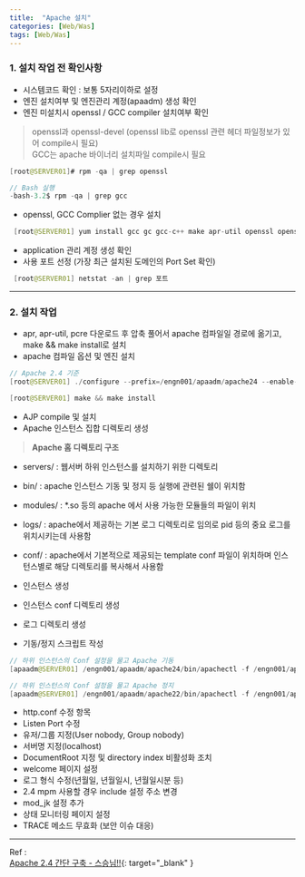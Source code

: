 ```yaml
---
title:  "Apache 설치"
categories: [Web/Was]
tags: [Web/Was]
---
```


### 1. 설치 작업 전 확인사항    

 - 시스템코드 확인 : 보통 5자리이하로 설정  
 - 엔진 설치여부 및 엔진관리 계정(apaadm) 생성 확인  
 - 엔진 미설치시 openssl / GCC compiler 설치여부 확인    
> openssl과 openssl-devel (openssl lib로 openssl 관련 헤더 파일정보가 있어 compile시 필요)  
> GCC는 apache 바이너리 설치파일 compile시 필요    

```java
[root@SERVER01]# rpm -qa | grep openssl  

// Bash 실행
-bash-3.2$ rpm -qa | grep gcc
```    

 - openssl, GCC Complier 없는 경우 설치    
 
```java
 [root@SERVER01] yum install gcc gc gcc-c++ make apr-util openssl openssl-devel zlib zlib-devel unzip perl
```
 - application 관리 계정 생성 확인  
 - 사용 포트 선정 (가장 최근 설치된 도메인의 Port Set 확인)    
 
```java
 [root@SERVER01] netstat -an | grep 포트
```
---

### 2. 설치 작업    
 - apr, apr-util, pcre 다운로드 후 압축 풀어서 apache 컴파일일 경로에 옮기고, make && make install로 설치  
 - apache 컴파일 옵션 및 엔진 설치    

```java
// Apache 2.4 기준
[root@SERVER01] ./configure --prefix=/engn001/apaadm/apache24 --enable-modules=all --enable-mods-shared=most --enable-mpms-shared=all --enable-rewrite --enable-proxy --enable-so --enable-proxy-http --enable-proxy-connect --enable-cache --enable-mem-cache --enable-disk-cache --enable-deflate --enable-ssl --with-ssl=/usr/include/openssl (Apache 2.4) --with-included-apr --with-included-apr-util --enable-nonportable-atomics=yes (Apache 2.4에서는 event가 기본방식) --with-mpm=worker

[root@SERVER01] make && make install
```    

 - AJP compile 및 설치    
 - Apache 인스턴스 집합 디렉토리 생성    

> **Apache 홈 디렉토리 구조**  
- servers/ : 웹서버 하위 인스턴스를 설치하기 위한 디렉토리  
- bin/ : apache 인스턴스 기동 및 정지 등 실행에 관련된 쉘이 위치함  
- modules/ : *.so 등의 apache 에서 사용 가능한 모듈들의 파일이 위치  
- logs/ : apache에서 제공하는 기본 로그 디렉토리로 임의로 pid 등의 중요 로그를 위치시키는데 사용함  
- conf/ : apache에서 기본적으로 제공되는 template conf 파일이 위치하며 인스턴스별로 해당 디렉토리를 복사해서 사용함    

 - 인스턴스 생성    
 - 인스턴스 conf 디렉토리 생성    
 - 로그 디렉토리 생성    
 - 기동/정지 스크립트 작성    

```java
// 하위 인스턴스의 Conf 설정을 물고 Apache 기동
[apaadm@SERVER01] /engn001/apaadm/apache24/bin/apachectl -f /engn001/apaadm/apache22/servers/test_01/conf/httpd.conf -k start

// 하위 인스턴스의 Conf 설정을 물고 Apache 정지
[apaadm@SERVER01] /engn001/apaadm/apache22/bin/apachectl -f /engn001/apaadm/apache22/servers/test_01/conf/httpd.conf -k stop
```

 - http.conf 수정 항목
- Listen Port 수정
- 유저/그룹 지정(User nobody, Group nobody)
- 서버명 지정(localhost)
- DocumentRoot 지정 및 directory index 비활성화 조치
- welcome 페이지 설정
- 로그 형식 수정(년월일, 년월일시, 년월일시분 등)
- 2.4 mpm 사용할 경우 include 설정 주소 변경
- mod_jk 설정 추가
- 상태 모니터링 페이지 설정
- TRACE 메소드 무효화 (보안 이슈 대응)

---

Ref :  
[Apache 2.4 간단 구축 - 스승님!!](https://soonhyukyoon.github.io/2016/05/12/WebServer-Apache_HTTPD/){: target="_blank" }    
